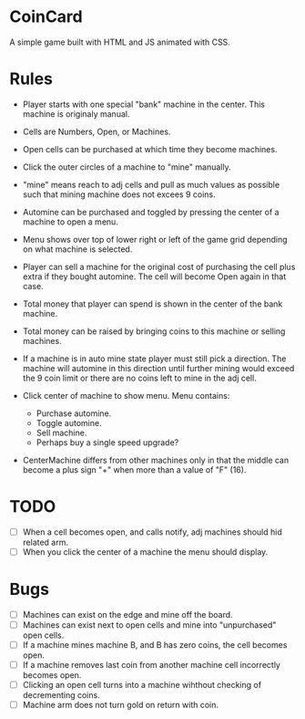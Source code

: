# CoinCard

A simple game built with HTML and JS animated with CSS.

# Rules

- Player starts with one special "bank" machine in the center. This machine is originaly manual.

- Cells are Numbers, Open, or Machines.

- Open cells can be purchased at which time they become machines.

- Click the outer circles of a machine to "mine" manually.

- "mine" means reach to adj cells and pull as much values as possible such that mining machine does not excees 9 coins.

- Automine can be purchased and toggled by pressing the center of a machine to open a menu.

- Menu shows over top of lower right or left of the game grid depending on what machine is selected.

- Player can sell a machine for the original cost of purchasing the cell plus extra if they bought automine. The cell will become Open again in that case.

- Total money that player can spend is shown in the center of the bank machine.

- Total money can be raised by bringing coins to this machine or selling machines.

- If a machine is in auto mine state player must still pick a direction. The machine will automine in this direction until further mining would exceed the 9 coin limit or there are no coins left to mine in the adj cell.

- Click center of machine to show menu. Menu contains:
    - Purchase automine.
    - Toggle automine.
    - Sell machine.
    - Perhaps buy a single speed upgrade?

- CenterMachine differs from other machines only in that the middle can become a plus sign "+" when more than a value of "F" (16). 

# TODO

- [ ] When a cell becomes open, and calls notify, adj machines should hid related arm.
- [ ] When you click the center of a machine the menu should display.

# Bugs

- [ ] Machines can exist on the edge and mine off the board.
- [ ] Machines can exist next to open cells and mine into "unpurchased" open cells. 
- [ ] If a machine mines machine B, and B has zero coins, the cell becomes open. 
- [ ] If a machine removes last coin from another machine cell incorrectly becomes open.
- [ ] Clicking an open cell turns into a machine wihthout checking of decrementing coins.
- [ ] Machine arm does not turn gold on return with coin.